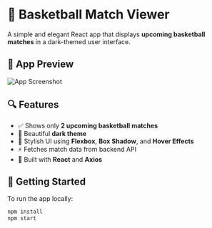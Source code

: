 # 🏀 Basketball Match Viewer

A simple and elegant React app that displays **upcoming basketball matches** in a dark-themed user interface.

## 📸 App Preview

![App Screenshot](./public/screenshot.png)
<!-- Replace with your actual path if different -->

## 🔍 Features

- ✅ Shows only **2 upcoming basketball matches**
- 🌙 Beautiful **dark theme**
- 🎨 Stylish UI using **Flexbox**, **Box Shadow**, and **Hover Effects**
- ⚡ Fetches match data from backend API
- 🧠 Built with **React** and **Axios**

## 🚀 Getting Started

To run the app locally:

```bash
npm install
npm start
